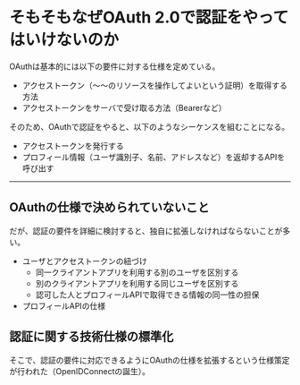 # そもそもなぜOAuth 2.0で認証をやってはいけないのか

OAuthは基本的には以下の要件に対する仕様を定めている。

- アクセストークン（～～のリソースを操作してよいという証明）を取得する方法
- アクセストークンをサーバで受け取る方法（Bearerなど）

そのため、OAuthで認証をやると、以下のようなシーケンスを組むことになる。

- アクセストークンを発行する
- プロフィール情報（ユーザ識別子、名前、アドレスなど）を返却するAPIを呼び出す

---

## OAuthの仕様で決められていないこと

だが、認証の要件を詳細に検討すると、独自に拡張しなければならないことが多い。

- ユーザとアクセストークンの紐づけ
  - 同一クライアントアプリを利用する別のユーザを区別する
  - 別のクライアントアプリを利用する同じユーザを区別する
  - 認可した人とプロフィールAPIで取得できる情報の同一性の担保
- プロフィールAPIの仕様

## 認証に関する技術仕様の標準化

そこで、認証の要件に対応できるようにOAuthの仕様を拡張するという仕様策定が行われた（OpenIDConnectの誕生）。
